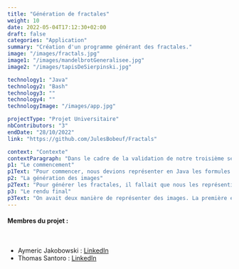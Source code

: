 ```yaml
---
title: "Génération de fractales"
weight: 10
date: 2022-05-04T17:12:30+02:00
draft: false
categories: "Application"
summary: "Création d'un programme générant des fractales."
image: "/images/fractals.jpg"
image1: "/images/mandelbrotGeneralisee.jpg"
image2: "/images/tapisDeSierpinski.jpg"

technology1: "Java"
technology2: "Bash"
technology3: ""
technology4: ""
technologyImage: "/images/app.jpg"

projectType: "Projet Universitaire"
nbContributors: "3"
endDate: "28/10/2022"
link: "https://github.com/JulesBobeuf/Fractals"

context: "Contexte"
contextParagraph: "Dans le cadre de la validation de notre troisième semestre, Aymeric jakobowski, Thomas Santoro et moi-même devions réaliser un programme java générant des fractales en utilisant les patrons de conceptions que nous avions étudié (stragies, decorateurs, constructeurs...) Le programme génére une image de la fractale choisis, entre l'ensemble de Julia, la suite de Mandelbrot, le tapis et triangle de Sierpinski... C'était un projet très compliqué, mais au final, on a réussi, et c'est ça qui compte!"
p1: "Le commencement"
p1Text: "Pour commencer, nous devions représenter en Java les formules mathématiques des differentes fractales. Ce n'était pas trop difficile appart pour l'implémentation de certains patrons de conception, notamment l'itérateur, et pour les fractales de Sierpinski car il fallait utiliser la récursivité, mais Aymeric à trouvé la solution pour nous. De mon côté, j'ai programmé les classes créant des points complex ainsi que des plans complexes qui nous ont permis ensuite de générer les images"
p2: "La génération des images"
p2Text: "Pour générer les fractales, il fallait que nous les représentions graphiquement. Pour se faire, nous avons développé des classes le faisant pour nous, en utilisant quelques adaptateurs ainsi qu'un constructeur. Au final, le programme génère des images à la racine du projet."
p3: "Le rendu final"
p3Text: "On avait deux manière de représenter des images. La première était de lancé le programme Java à l'aide d'une classe de test, la seconde était de lancer un programme bash créé pour la suite choisis. On pouvait choisir différents paramêtre pour la génération des images, notamment la palette de couleurs utilisée, le zoom, la taille de l'image... Pour finir, c'était un projet très compliqué, remplis d'évènement aléatoire (notamment moi qui était tombé malade cette semaine là) mais ce qui compte, c'est que nous avions réussi à rendre le projet dans les délais avec la plupart des fonctionnalités."
---
```


#### Membres du projet :
&nbsp;
- Aymeric Jakobowski : [LinkedIn](https://www.linkedin.com/in/aymeric-jakobowski/)
- Thomas Santoro : [LinkedIn](https://www.linkedin.com/in/thomas-santoro/)


